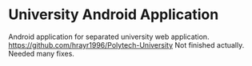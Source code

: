 # University Android Application

Android application for separated university web application. 
             https://github.com/hrayr1996/Polytech-University
Not finished actually. Needed many fixes.
